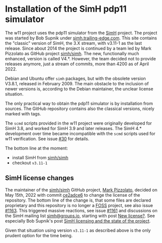 # Installation of the SimH pdp11 simulator 

The w11 project uses the pdp11 simulator from the
[SimH](https://en.wikipedia.org/wiki/SIMH) project. The project was started
by Bob Supnik under [simh.trailing-edge.com](http://simh.trailing-edge.com).
This site contains the "classic" version of SimH, the 3.X stream, with v3.11-1
as the last release. Since about 2014 the project is continued by a team led by
Mark Pizzolato as GitHub project [simh/simh](https://github.com/simh/simh).
The new, functionally much enhanced, version is called V4.*. However, the
team decided not to provide releases anymore, just a stream of commits,
more than 4200 as of April 2022.

Debian and Ubuntu offer `simh` packages, but with the obsolete version V3.8.1,
released in February 2009. The main obstacle to the inclusion of newer
versions is, according to the Debian maintainer, the unclear license situation.

The only practical way to obtain the pdp11 simulator is by installation from
sources. The GitHub repository contains also the classical versions, nicely
marked with tags.

The `scmd` scripts provided in the w11 project were originally developed for
SimH 3.8, and worked for SimH 3.9 and later releases. The SimH 4.* development
over time became incompatible with the `scmd` scripts used for w11 verification.
See issue [#30](https://github.com/wfjm/w11/issues/30) for details.

The bottom line at the moment:
- install SimH from [simh/simh](https://github.com/simh/simh)
- checkout `v3.11-1`

## SimH license changes
The maintainer of the [simh/simh](https://github.com/simh/simh) GitHub project,
[Mark Pizzolato](https://github.com/markpizz), decided on May 15th, 2022 with
commit [ce2adce6](https://github.com/simh/simh/commit/ce2adce6) to change the
license of the repository. The bottom line of the change is, that some files
are declared proprietary and this repository is no longer a
[FOSS](https://en.wikipedia.org/wiki/Free_and_open-source_software) project,
see also issue [#1163](https://github.com/simh/simh/issues/1163).
This triggered massive reactions, see issue
[#1161](https://github.com/simh/simh/issues/1161) and discussions on the
SimH mailing list [simh@groups.io](https://groups.io/g/simh), starting with post
[New license?](https://groups.io/g/simh/topic/new_license/91108560).
See especially Bob Supnik's post
[SimH licensing and the state of the project](https://groups.io/g/simh/topic/simh_licensing_and_the_state/91173868).

Given that situation using version `v3.11-1` as described above is the
only prudent option for the time being.
